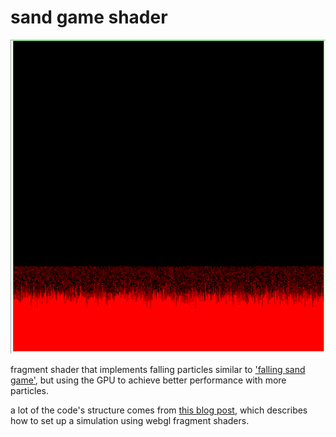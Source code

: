 # sand game shader

![screenshot of particles falling](./screenshot.png)

fragment shader that implements falling particles similar to ['falling sand
game'](https://boredhumans.com/falling_sand.php), but using the GPU to achieve
better performance with more particles.

a lot of the code's structure comes from [this blog post](https://nullprogram.com/blog/2014/06/10),
which describes how to set up a simulation using webgl fragment shaders.
